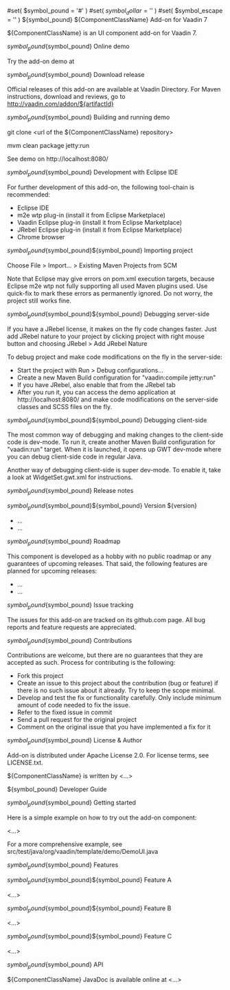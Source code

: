 #set( $symbol_pound = '#' )
#set( $symbol_dollar = '$' )
#set( $symbol_escape = '\' )
${symbol_pound} ${ComponentClassName} Add-on for Vaadin 7

${ComponentClassName} is an UI component add-on for Vaadin 7.

${symbol_pound}${symbol_pound} Online demo

Try the add-on demo at <url of the online demo>

${symbol_pound}${symbol_pound} Download release

Official releases of this add-on are available at Vaadin Directory. For Maven instructions, download and reviews, go to http://vaadin.com/addon/${artifactId}

${symbol_pound}${symbol_pound} Building and running demo

git clone <url of the ${ComponentClassName} repository>

mvm clean package jetty:run

See demo on http://localhost:8080/

${symbol_pound}${symbol_pound} Development with Eclipse IDE

For further development of this add-on, the following tool-chain is recommended:
- Eclipse IDE
- m2e wtp plug-in (install it from Eclipse Marketplace)
- Vaadin Eclipse plug-in (install it from Eclipse Marketplace)
- JRebel Eclipse plug-in (install it from Eclipse Marketplace)
- Chrome browser

${symbol_pound}${symbol_pound}${symbol_pound} Importing project

Choose File > Import... > Existing Maven Projects from SCM

Note that Eclipse may give errors on pom.xml execution targets, because Eclipse m2e wtp not fully supporting all used Maven plugins used. Use quick-fix to mark these errors as permanently ignored. Do not worry, the project still works fine. 

${symbol_pound}${symbol_pound}${symbol_pound} Debugging server-side

If you have a JRebel license, it makes on the fly code changes faster. Just add JRebel nature to your project by clicking project with right mouse button and choosing JRebel > Add JRebel Nature

To debug project and make code modifications on the fly in the server-side:
- Start the project with Run > Debug configurations... 
- Create a new Maven Build configuration for "vaadin:compile jetty:run"
- If you have JRebel, also enable that from the JRebel tab
- After you run it, you can access the demo application at http://localhost:8080/ and make code modifications on the server-side classes and SCSS files on the fly.

${symbol_pound}${symbol_pound}${symbol_pound} Debugging client-side

The most common way of debugging and making changes to the client-side code is dev-mode. To run it, create another Maven Build configuration for "vaadin:run" target. When it is launched, it opens up GWT dev-mode where you can debug client-side code in regular Java.

Another way of debugging client-side is super dev-mode. To enable it, take a look at WidgetSet.gwt.xml for instructions.

 
${symbol_pound}${symbol_pound} Release notes

${symbol_pound}${symbol_pound}${symbol_pound} Version ${version}
- ...
- ...

${symbol_pound}${symbol_pound} Roadmap

This component is developed as a hobby with no public roadmap or any guarantees of upcoming releases. That said, the following features are planned for upcoming releases:
- ...
- ...

${symbol_pound}${symbol_pound} Issue tracking

The issues for this add-on are tracked on its github.com page. All bug reports and feature requests are appreciated. 

${symbol_pound}${symbol_pound} Contributions

Contributions are welcome, but there are no guarantees that they are accepted as such. Process for contributing is the following:
- Fork this project
- Create an issue to this project about the contribution (bug or feature) if there is no such issue about it already. Try to keep the scope minimal.
- Develop and test the fix or functionality carefully. Only include minimum amount of code needed to fix the issue.
- Refer to the fixed issue in commit
- Send a pull request for the original project
- Comment on the original issue that you have implemented a fix for it

${symbol_pound}${symbol_pound} License & Author

Add-on is distributed under Apache License 2.0. For license terms, see LICENSE.txt.

${ComponentClassName} is written by <...>

${symbol_pound} Developer Guide

${symbol_pound}${symbol_pound} Getting started

Here is a simple example on how to try out the add-on component:

<...>

For a more comprehensive example, see src/test/java/org/vaadin/template/demo/DemoUI.java

${symbol_pound}${symbol_pound} Features

${symbol_pound}${symbol_pound}${symbol_pound} Feature A

<...>

${symbol_pound}${symbol_pound}${symbol_pound} Feature B

<...>

${symbol_pound}${symbol_pound}${symbol_pound} Feature C

<...>

${symbol_pound}${symbol_pound} API

${ComponentClassName} JavaDoc is available online at <...>